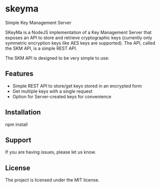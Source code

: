 skeyma
======

Simple Key Management Server

SKeyMa is a NodeJS implementation of a Key Management Server that exposes an API to store and retrieve cryptographic keys (currently only symmetric encryption keys like AES keys are supported). The API, called the SKM API, is a simple REST API.

The SKM API is designed to be very simple to use:


Features
--------

- Simple REST API to store/get keys stored in an encrypted form
- Get multiple keys with a single request
- Option for Server-created keys for convenience

Installation
------------

  npm install

Support
-------

If you are having issues, please let us know.

License
-------

The project is licensed under the MIT license.
